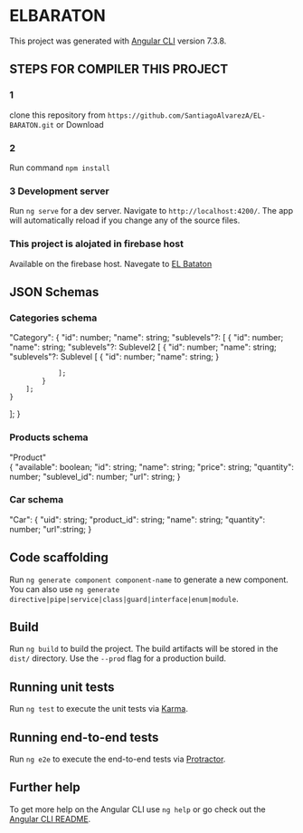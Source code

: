 # ELBARATON

This project was generated with [Angular CLI](https://github.com/angular/angular-cli) version 7.3.8.



## STEPS FOR COMPILER THIS PROJECT 

### 1
clone this repository from `https://github.com/SantiagoAlvarezA/EL-BARATON.git` or Download 

### 2
Run command `npm install`

### 3 Development server

Run `ng serve` for a dev server. Navigate to `http://localhost:4200/`.  The app will automatically reload if you change any of the source files.

### This project is alojated in firebase host

Available on the firebase host. Navegate to [EL Bataton](https://tiendaselbaraton.firebaseapp.com/#/) 


## JSON Schemas

### Categories schema
"Category":
{
  "id": number;
  "name": string;
  "sublevels"?: 
  [
      {
        "id": number;
        "name": string;
        "sublevels"?: Sublevel2
        [
            {
                "id": number;
                "name": string;
                "sublevels"?: Sublevel
                [
                    {
                        "id": number;
                        "name": string;
                    }

                ];
            }
        ];
    }

  ];
}






### Products schema
"Product"  
{
  "available": boolean;
  "id": string;
  "name": string;
  "price": string;
  "quantity": number;
  "sublevel_id": number;
  "url": string;
}

### Car schema
"Car": 
{
    "uid": string;
    "product_id": string;
    "name": string;
    "quantity": number;
    "url":string;
}





## Code scaffolding

Run `ng generate component component-name` to generate a new component. You can also use `ng generate directive|pipe|service|class|guard|interface|enum|module`.

## Build

Run `ng build` to build the project. The build artifacts will be stored in the `dist/` directory. Use the `--prod` flag for a production build.

## Running unit tests

Run `ng test` to execute the unit tests via [Karma](https://karma-runner.github.io).

## Running end-to-end tests

Run `ng e2e` to execute the end-to-end tests via [Protractor](http://www.protractortest.org/).

## Further help

To get more help on the Angular CLI use `ng help` or go check out the [Angular CLI README](https://github.com/angular/angular-cli/blob/master/README.md).
